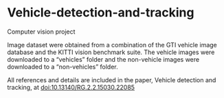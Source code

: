 # Vehicle-detection-and-tracking
Computer vision project

Image dataset were obtained from a combination of the GTI vehicle image database and the
KITTI vision benchmark suite. The vehicle images were downloaded to a “vehicles” folder and
the non-vehicle images were downloaded to a “non-vehicles” folder.

All references and details are included in the paper, Vehicle detection and tracking, at [doi:10.13140/RG.2.2.15030.22085](https://www.researchgate.net/publication/353300177_Vehicle_detection_and_tracking?channel=doi&linkId=60f22423fb568a7098b5f5fc&showFulltext=true)
